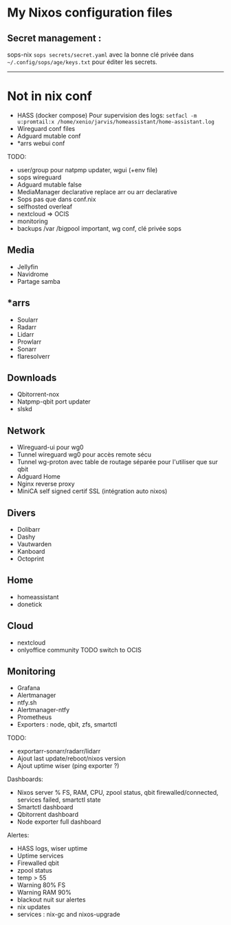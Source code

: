# My Nixos configuration files

## Secret management : 
sops-nix
``sops secrets/secret.yaml`` avec la bonne clé privée dans ``~/.config/sops/age/keys.txt`` pour éditer les secrets.


---
# Not in nix conf
- HASS (docker compose)
Pour supervision des logs:
`setfacl -m u:promtail:x /home/xenio/jarvis/homeassistant/home-assistant.log`
- Wireguard conf files
- Adguard mutable conf
- *arrs webui conf

TODO:
- user/group pour natpmp updater, wgui (+env file)
- sops wireguard
- Adguard mutable false
- MediaManager declarative replace arr ou arr declarative
- Sops pas que dans conf.nix
- selfhosted overleaf
- nextcloud => OCIS
- monitoring
- backups /var /bigpool important, wg conf, clé privée sops

## Media
- Jellyfin
- Navidrome
- Partage samba

## *arrs
- Soularr
- Radarr
- Lidarr
- Prowlarr
- Sonarr
- flaresolverr

## Downloads
- Qbitorrent-nox
- Natpmp-qbit port updater
- slskd

## Network
- Wireguard-ui pour wg0
- Tunnel wireguard wg0 pour accès remote sécu
- Tunnel wg-proton avec table de routage séparée pour l'utiliser que sur qbit
- Adguard Home
- Nginx reverse proxy 
- MiniCA self signed certif SSL (intégration auto nixos)

## Divers
- Dolibarr
- Dashy
- Vautwarden
- Kanboard
- Octoprint

## Home
- homeassistant
- donetick

## Cloud
- nextcloud
- onlyoffice community
TODO switch to OCIS

## Monitoring
- Grafana
- Alertmanager
- ntfy.sh
- Alertmanager-ntfy
- Prometheus
- Exporters : node, qbit, zfs, smartctl


TODO:
- exportarr-sonarr/radarr/lidarr
- Ajout last update/reboot/nixos version
- Ajout uptime wiser (ping exporter ?)


Dashboards:
- Nixos server
% FS, RAM, CPU, zpool status, qbit firewalled/connected, services failed, smartctl state
- Smartctl dashboard
- Qbitorrent dashboard
- Node exporter full dashboard

Alertes: 
- HASS logs, wiser uptime
- Uptime services
- Firewalled qbit
- zpool status
- temp > 55
- Warning 80% FS
- Warning RAM 90%
- blackout nuit sur alertes
- nix updates
- services : nix-gc and nixos-upgrade
